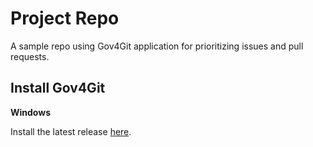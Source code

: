 # Project Repo

A sample repo using Gov4Git application for prioritizing issues and pull requests.

## Install Gov4Git

**Windows**

Install the latest release [here](https://github.com/gov4git/desktop-application/releases/latest/download/gov4git-desktop-app-setup.exe). 